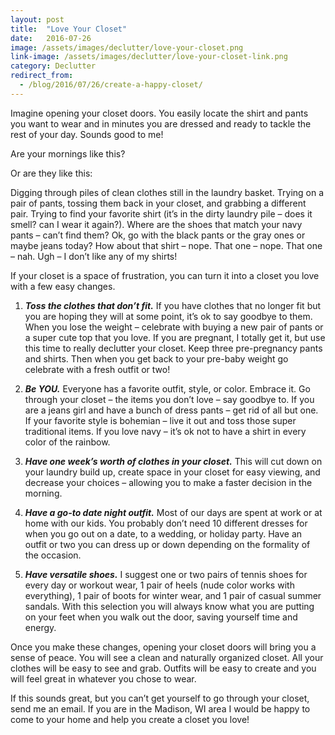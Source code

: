 ```yaml
---
layout: post
title:  "Love Your Closet"
date:   2016-07-26
image: /assets/images/declutter/love-your-closet.png
link-image: /assets/images/declutter/love-your-closet-link.png
category: Declutter
redirect_from:
  - /blog/2016/07/26/create-a-happy-closet/
---
```


Imagine opening your closet doors. You easily locate the shirt and pants you want to wear and in minutes you are dressed and ready to tackle the rest of your day. Sounds good to me!

Are your mornings like this?

Or are they like this:

Digging through piles of clean clothes still in the laundry basket. Trying on a pair of pants, tossing them back in your closet, and grabbing a different pair. Trying to find your favorite shirt (it’s in the dirty laundry pile – does it smell? can I wear it again?). Where are the shoes that match your navy pants – can’t find them? Ok, go with the black pants or the gray ones or maybe jeans today? How about that shirt – nope. That one – nope. That one – nah. Ugh – I don’t like any of my shirts!

If your closet is a space of frustration, you can turn it into a closet  you love with a few easy changes.

1. ___Toss the clothes that don’t fit.___ If you have clothes that no longer fit but you are hoping they will at some point, it’s ok to say goodbye to them. When you lose the weight – celebrate with buying a new pair of pants or a super cute top that you love. If you are pregnant, I totally get it, but use this time to really declutter your closet. Keep three pre-pregnancy pants and shirts. Then when you get back to your pre-baby weight go celebrate with a fresh outfit or two!

2. ___Be YOU.___ Everyone has a favorite outfit, style, or color. Embrace it. Go through your closet – the items you don’t love – say goodbye to. If you are a jeans girl and have a bunch of dress pants – get rid of all but one. If your favorite style is bohemian – live it out and toss those super traditional items. If you love navy – it’s ok not to have a shirt in every color of the rainbow.

3. ___Have one week’s worth of clothes in your closet.___ This will cut down on your laundry build up, create space in your closet for easy viewing, and decrease your choices – allowing you to make a faster decision in the morning.

4. ___Have a go-to date night outfit.___ Most of our days are spent at work or at home with our kids. You probably don’t need 10 different dresses for when you go out on a date, to a wedding, or holiday party. Have an outfit or two you can dress up or down depending on the formality of the occasion.

5. ___Have versatile shoes.___ I suggest one or two pairs of tennis shoes for every day or workout wear, 1 pair of heels (nude color works with everything), 1 pair of boots for winter wear, and 1 pair of casual summer sandals. With this selection you will always know what you are putting on your feet when you walk out the door, saving yourself time and energy.

Once you make these changes, opening your closet doors will bring you a sense of peace. You will see a clean and naturally organized closet. All your clothes will be easy to see and grab. Outfits will be easy to create and you will feel great in whatever you chose to wear.

<p class="call-to-action">If this sounds great, but you can’t get yourself to go through your closet, send me an email. If you are in the Madison, WI area I would be happy to come to your home and help you create a closet you love!</p>
